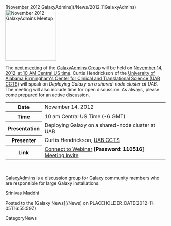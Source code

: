 <div class='newsItemHeader'>[November 2012 GalaxyAdmins](/News/2012_11GalaxyAdmins)</div>

<div class='right'><a href='/Community/GalaxyAdmins/Meetups/2012_11_14'><img src='/Images/Logos/GalaxyAdmins.png' alt='November 2012 GalaxyAdmins Meetup' width="160" /></a> </div>

The [next meeting](/Community/GalaxyAdmins/Meetups/2012_11_14) of the [GalaxyAdmins Group](/Community/GalaxyAdmins) will be held on [November 14, 2012, at 10 AM Central US time](/Community/GalaxyAdmins/Meetups/2012_11_14).  Curtis Hendrickson of the [University of Alabama Birmingham's Center for Clinical and Translational Science (UAB CCTS)](http://www.uab.edu/ccts/ResearchResources/BMI/Pages/default.aspx) will speak on *Deploying Galaxy on a shared-node cluster at UAB.*  The meeting will also include time for open discussion.  As always, please come prepared for an active discussion.

<table>
  <tr>
    <th> Date </th>
    <td> November 14, 2012 </td>
  </tr>
  <tr>
    <th> Time </th>
    <td> 10 am Central US Time (-6 GMT) </td>
  </tr>
  <tr>
    <th> Presentation </th>
    <td> </em>Deploying Galaxy on a shared-node cluster at UAB<em> </td>
  </tr>
  <tr>
    <th> Presenter </th>
    <td> Curtis Hendrickson, <a href='http://www.uab.edu/ccts/ResearchResources/BMI/Pages/default.aspx'>UAB CCTS</a> </td>
  </tr>
  <tr>
    <th> Link </th>
    <td> </strong><a href='https://globalcampus.uiowa.edu/join_meeting.html?meetingId=1262339408056'>Connect to Webinar</a><strong> [Password: 110516] <br /> </strong><a href='https://globalcampus.uiowa.edu/build_calendar.event?meetingId=1262339408056'>Meeting Invite</a><strong> </td>
  </tr>
</table>


<br />

[GalaxyAdmins](/Community/GalaxyAdmins) is a discussion group for Galaxy community members who are responsible for large Galaxy installations. 

Srinivas Maddhi

<div class='newsItemFooter'>Posted to the [Galaxy News](/News) on PLACEHOLDER_DATE(2012-11-05T16:55:59Z)</div>

CategoryNews
